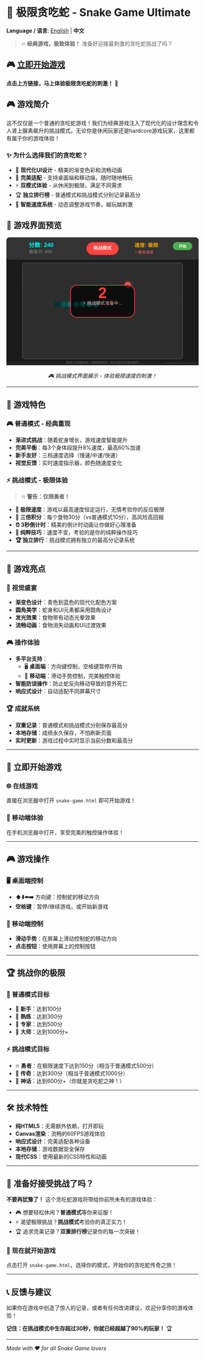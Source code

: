 # 🐍 极限贪吃蛇 - Snake Game Ultimate

**Language / 语言**: [English](README_EN.md) | **中文**

> 🔥 **经典游戏，极致体验！** 准备好迎接最刺激的贪吃蛇挑战了吗？

## 🎮 [立即开始游戏](https://icemilk00.github.io/CrazySnake/)

**点击上方链接，马上体验极限贪吃蛇的刺激！** 🚀

## 🎮 游戏简介

这不仅仅是一个普通的贪吃蛇游戏！我们为经典游戏注入了现代化的设计理念和令人肾上腺素飙升的挑战模式。无论你是休闲玩家还是hardcore游戏玩家，这里都有属于你的游戏体验！

### ✨ 为什么选择我们的贪吃蛇？

- 🎨 **现代化UI设计** - 精美的渐变色彩和流畅动画
- 📱 **完美适配** - 支持桌面端和移动端，随时随地畅玩
- ⚡ **双模式体验** - 从休闲到极限，满足不同需求
- 🏆 **独立排行榜** - 普通模式和挑战模式分别记录最高分
- 🎯 **智能速度系统** - 动态调整游戏节奏，越玩越刺激

## 📸 游戏界面预览

<div align="center">
  <img src="game-screenshot.svg" alt="Snake Game Ultimate 游戏界面" width="600">
  <p><em>🎮 挑战模式界面展示 - 体验极限速度的刺激！</em></p>
</div>

---

## 🚀 游戏特色

### 🎮 普通模式 - 经典重现
- **渐进式挑战**：随着蛇身增长，游戏速度智能提升
- **完美平衡**：每3个身体段提升8%速度，最高60%加速
- **新手友好**：三档速度选择（慢速/中速/快速）
- **视觉反馈**：实时速度指示器，颜色随速度变化

### ⚡ 挑战模式 - 极限体验
> 🔥 **警告：仅限勇者！**

- **🚀 极限速度**：游戏以最高速度恒定运行，无情考验你的反应极限
- **💎 三倍积分**：每个食物30分（vs普通模式10分），高风险高回报
- **⏰ 3秒倒计时**：精美的倒计时动画让你做好心理准备
- **🎯 纯粹技巧**：速度不变，考验的是你的纯粹操作技巧
- **🏆 独立排行**：挑战模式拥有独立的最高分记录系统

---

## 🎯 游戏亮点

### 🎨 视觉盛宴
- **渐变色设计**：青色到蓝色的现代化配色方案
- **圆角美学**：蛇身和UI元素都采用圆角设计
- **发光效果**：食物带有动态光晕效果
- **流畅动画**：食物消失动画和UI过渡效果

### 🎮 操作体验
- **多平台支持**：
  - 🖥️ **桌面端**：方向键控制，空格键暂停/开始
  - 📱 **移动端**：滑动手势控制，完美触控体验
- **智能防误操作**：防止蛇反向移动导致的意外死亡
- **响应式设计**：自动适配不同屏幕尺寸

### 🏆 成就系统
- **双重记录**：普通模式和挑战模式分别保存最高分
- **本地存储**：成绩永久保存，不怕刷新页面
- **实时更新**：游戏过程中实时显示当前分数和最高分

---

## 🚀 立即开始游戏

### 🌐 在线游戏
直接在浏览器中打开 `snake-game.html` 即可开始游戏！

### 📱 移动端体验
在手机浏览器中打开，享受完美的触控操作体验！

---

## 🎮 游戏操作

### 🖥️ 桌面端控制
- **⬆️⬇️⬅️➡️** 方向键：控制蛇的移动方向
- **空格键**：暂停/继续游戏，或开始新游戏

### 📱 移动端控制
- **滑动手势**：在屏幕上滑动控制蛇的移动方向
- **点击按钮**：使用屏幕上的控制按钮

---

## 🏆 挑战你的极限

### 🎯 普通模式目标
- 🥉 **新手**：达到100分
- 🥈 **熟练**：达到300分  
- 🥇 **专家**：达到500分
- 👑 **大师**：达到1000分+

### ⚡ 挑战模式目标
- 🔥 **勇者**：在极限速度下达到150分（相当于普通模式500分）
- 💎 **传奇**：达到300分（相当于普通模式1000分）
- 👑 **神话**：达到600分+（你就是贪吃蛇之神！）

---

## 🛠️ 技术特性

- **纯HTML5**：无需额外依赖，打开即玩
- **Canvas渲染**：流畅的60FPS游戏体验
- **响应式设计**：完美适配各种设备
- **本地存储**：游戏数据安全保存
- **现代CSS**：使用最新的CSS特性和动画

---

## 🎊 准备好接受挑战了吗？

**不要再犹豫了！** 这个贪吃蛇游戏将带给你前所未有的游戏体验：

- 🎮 想要轻松休闲？**普通模式**等你来征服！
- ⚡ 渴望极限挑战？**挑战模式**考验你的真正实力！
- 🏆 追求完美记录？**双重排行榜**记录你的每一次突破！

### 🚀 现在就开始游戏

点击打开 `snake-game.html`，选择你的模式，开始你的贪吃蛇传奇之旅！

---

## 📞 反馈与建议

如果你在游戏中创造了惊人的记录，或者有任何改进建议，欢迎分享你的游戏体验！

**记住：在挑战模式中生存超过30秒，你就已经超越了90%的玩家！** 🏆

---

*Made with ❤️ for all Snake Game lovers*